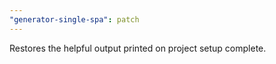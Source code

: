 ```yaml
---
"generator-single-spa": patch
---
```


Restores the helpful output printed on project setup complete.
